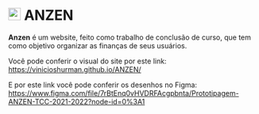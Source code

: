 # <img src="https://user-images.githubusercontent.com/48026024/153730390-af6cb353-bedd-4f19-a884-6d4beca46fe7.png" alt="logo-Icon" width="25"/> ANZEN

**Anzen** é um website, feito como trabalho de conclusão de curso, que tem como objetivo organizar as finanças de seus usuários. 

Você pode conferir o visual do site por este link: https://vinicioshurman.github.io/ANZEN/ 

E por este link você pode conferir os desenhos no Figma: https://www.figma.com/file/7rBtEnq0vHVDRFAcgpbnta/Prototipagem-ANZEN-TCC-2021-2022?node-id=0%3A1

